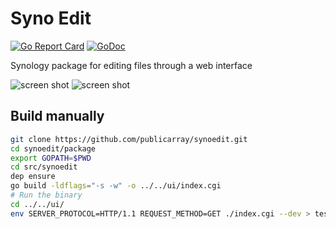 # Syno Edit

[![Go Report Card](https://goreportcard.com/badge/github.com/publicarray/synoedit)](https://goreportcard.com/report/github.com/publicarray/synoedit)
[![GoDoc](https://godoc.org/github.com/publicarray/synoedit/package/src/synoedit?status.svg)](https://godoc.org/github.com/publicarray/synoedit/package/src/synoedit)

Synology package for editing files through a web interface

![screen shot](https://user-images.githubusercontent.com/5497998/41282074-7e3f81f6-6e76-11e8-8436-0187282b1b87.png)
![screen shot](https://user-images.githubusercontent.com/5497998/41282242-f7290420-6e76-11e8-81da-43769de7a269.png)


## Build manually

```sh
git clone https://github.com/publicarray/synoedit.git
cd synoedit/package
export GOPATH=$PWD
cd src/synoedit
dep ensure
go build -ldflags="-s -w" -o ../../ui/index.cgi
# Run the binary
cd ../../ui/
env SERVER_PROTOCOL=HTTP/1.1 REQUEST_METHOD=GET ./index.cgi --dev > test.html
```
